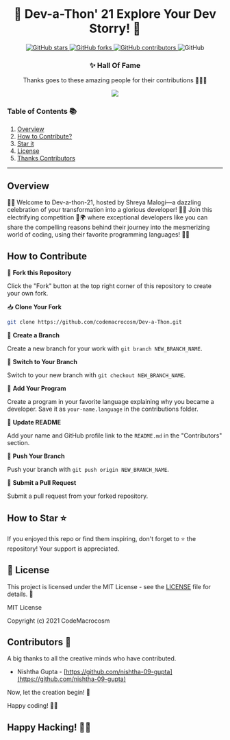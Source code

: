 
<div align="center">

# 🚀 Dev-a-Thon' 21  Explore Your Dev Storry! 🌟

</div>
<p align="center">
  <a href="https://github.com/CodeMacrocosm/Dev-a-Thon/stargazers">
    <img src="https://img.shields.io/github/stars/CodeMacrocosm/Dev-a-Thon?style=flat-square" alt="GitHub stars">
  </a>
  <a href="https://github.com/CodeMacrocosm/Dev-a-Thon/network">
    <img src="https://img.shields.io/github/forks/CodeMacrocosm/Dev-a-Thon?style=flat-square" alt="GitHub forks">
  </a>
  <a href="https://github.com/codemacrocosm/Dev-a-Thon/graphs/contributors">
    <img src="https://img.shields.io/github/contributors/codemacrocosm/Dev-a-Thon.svg" alt="GitHub contributors">
  </a>
  <img src="https://img.shields.io/github/license/CodeMacrocosm/Dev-a-Thon" alt="GitHub">
</p>

<div align="center">

### ✨ Hall Of Fame

Thanks goes to these amazing people for their contributions 🎉🎉🎉

<a href="https://github.com/codeMacrocosm/Dev-a-Thon/graphs/contributors">
  <img src="https://contrib.rocks/image?repo=codeMacrocosm/Dev-a-Thon" />
</a>

</div>




### Table of Contents 📚

1. [Overview](#overview)
3. [How to Contribute?](#how-to-contribute)
4. [Star it](#how-to-star-)
5. [License](#-license)
6. [Thanks Contributors](#contributors-)


---


## Overview

🚀🌟 Welcome to Dev-a-thon-21, hosted by Shreya Malogi—a dazzling celebration of your transformation into a glorious developer! 🌟🚀 Join this electrifying competition 🎈🌍 where exceptional developers like you can share the compelling reasons behind their journey into the mesmerizing world of coding, using their favorite programming languages! 🌟🚀

## How to Contribute

🍴 **Fork this Repository** 

   Click the "Fork" button at the top right corner of this repository to create your own fork.

📥 **Clone Your Fork** 

   ```bash
   git clone https://github.com/codemacrocosm/Dev-a-Thon.git
   ```

🌿 **Create a Branch** 

   Create a new branch for your work with `git branch NEW_BRANCH_NAME`.

🔀 **Switch to Your Branch** 

   Switch to your new branch with `git checkout NEW_BRANCH_NAME`.

🚀 **Add Your Program** 

   Create a program in your favorite language explaining why you became a developer. Save it as `your-name.language` in the contributions folder.

📝 **Update README** 

   Add your name and GitHub profile link to the `README.md` in the "Contributors" section.

🚀 **Push Your Branch** 

   Push your branch with `git push origin NEW_BRANCH_NAME`.

🎉 **Submit a Pull Request** 

   Submit a pull request from your forked repository.

   
## How to Star ⭐

If you enjoyed this repo or find them inspiring, don't forget to ⭐ the repository! Your support is appreciated.

## 📄 License

This project is licensed under the MIT License - see the [LICENSE](LICENSE) file for details. 📜

MIT License

Copyright (c) 2021 CodeMacrocosm



## Contributors 🙌

A big thanks to all the creative minds who have contributed.
- Nishtha Gupta - [https://github.com/nishtha-09-gupta](https://github.com/nishtha-09-gupta)

Now, let the creation begin! 🎨

Happy coding! 🚀🎉

## Happy Hacking! 🎃👾

